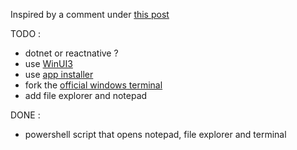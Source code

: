 Inspired by a comment under [this post](https://x.com/unlikelydoorway/status/1857423151363154224)

TODO : 
- dotnet or reactnative ?
- use [WinUI3](https://learn.microsoft.com/en-us/windows/apps/winui/winui3/create-your-first-winui3-app)
- use [app installer](https://learn.microsoft.com/en-us/windows/msix/app-installer/install-update-app-installer)
- fork the [official windows terminal](https://github.com/microsoft/terminal)
- add file explorer and notepad

DONE :
- powershell script that opens notepad, file explorer and terminal

